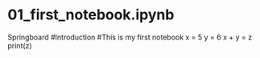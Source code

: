 # 01_first_notebook.ipynb
Springboard
#Introduction
#This is my first notebook
x = 5
y = 6
x + y = z
print(z)

